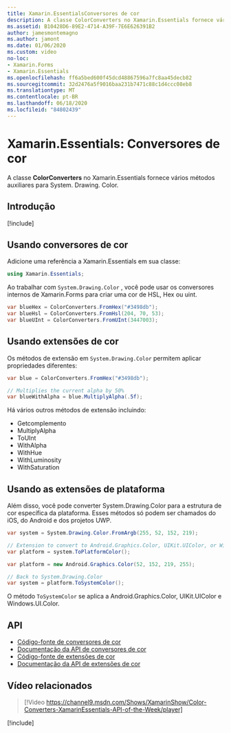 ```yaml
---
title: Xamarin.EssentialsConversores de cor
description: A classe ColorConverters no Xamarin.Essentials fornece vários métodos auxiliares e métodos de extensão para trabalhar com System. Drawing. Color.
ms.assetid: B10428D6-89E2-4714-A39F-7E6E626391B2
author: jamesmontemagno
ms.author: jamont
ms.date: 01/06/2020
ms.custom: video
no-loc:
- Xamarin.Forms
- Xamarin.Essentials
ms.openlocfilehash: ff6a5bed600f45dcd48867596a7fc8aa45decb82
ms.sourcegitcommit: 32d2476a5f9016baa231b7471c88c1d4ccc08eb8
ms.translationtype: MT
ms.contentlocale: pt-BR
ms.lasthandoff: 06/18/2020
ms.locfileid: "84802439"
---
```

# <a name="xamarinessentials-color-converters"></a>Xamarin.Essentials: Conversores de cor

A classe **ColorConverters** no Xamarin.Essentials fornece vários métodos auxiliares para System. Drawing. Color.

## <a name="get-started"></a>Introdução

[!include[](~/essentials/includes/get-started.md)]

## <a name="using-color-converters"></a>Usando conversores de cor

Adicione uma referência a Xamarin.Essentials em sua classe:

```csharp
using Xamarin.Essentials;
```

Ao trabalhar com `System.Drawing.Color` , você pode usar os conversores internos de Xamarin.Forms para criar uma cor de HSL, Hex ou uint.

```csharp
var blueHex = ColorConverters.FromHex("#3498db");
var blueHsl = ColorConverters.FromHsl(204, 70, 53);
var blueUInt = ColorConverters.FromUInt(3447003);
```

## <a name="using-color-extensions"></a>Usando extensões de cor

Os métodos de extensão em `System.Drawing.Color` permitem aplicar propriedades diferentes:

```csharp
var blue = ColorConverters.FromHex("#3498db");

// Multiplies the current alpha by 50%
var blueWithAlpha = blue.MultiplyAlpha(.5f);
```

Há vários outros métodos de extensão incluindo:

- Getcomplemento
- MultiplyAlpha
- ToUInt
- WithAlpha
- WithHue
- WithLuminosity
- WithSaturation

## <a name="using-platform-extensions"></a>Usando as extensões de plataforma

Além disso, você pode converter System.Drawing.Color para a estrutura de cor específica da plataforma. Esses métodos só podem ser chamados do iOS, do Android e dos projetos UWP.

```csharp
var system = System.Drawing.Color.FromArgb(255, 52, 152, 219);

// Extension to convert to Android.Graphics.Color, UIKit.UIColor, or Windows.UI.Color
var platform = system.ToPlatformColor();
```

```csharp
var platform = new Android.Graphics.Color(52, 152, 219, 255);

// Back to System.Drawing.Color
var system = platform.ToSystemColor();
```

O método `ToSystemColor` se aplica a Android.Graphics.Color, UIKit.UIColor e Windows.UI.Color.

## <a name="api"></a>API

- [Código-fonte de conversores de cor](https://github.com/xamarin/Essentials/tree/main/Xamarin.Essentials/Types/ColorConverters.shared.cs)
- [Documentação da API de conversores de cor](xref:Xamarin.Essentials.ColorConverters)
- [Código-fonte de extensões de cor](https://github.com/xamarin/Essentials/tree/main/Xamarin.Essentials/Types/ColorConverters.shared.cs)
- [Documentação da API de extensões de cor](xref:Xamarin.Essentials.ColorExtensions)

## <a name="related-video"></a>Vídeo relacionados

> [!Video https://channel9.msdn.com/Shows/XamarinShow/Color-Converters-XamarinEssentials-API-of-the-Week/player]

[!include[](~/essentials/includes/xamarin-show-essentials.md)]
